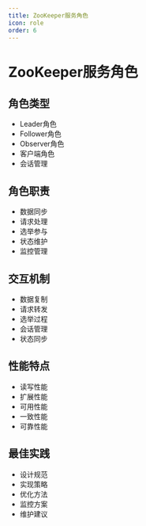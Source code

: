 ```yaml
---
title: ZooKeeper服务角色
icon: role
order: 6
---
```


# ZooKeeper服务角色

## 角色类型
- Leader角色
- Follower角色
- Observer角色
- 客户端角色
- 会话管理

## 角色职责
- 数据同步
- 请求处理
- 选举参与
- 状态维护
- 监控管理

## 交互机制
- 数据复制
- 请求转发
- 选举过程
- 会话管理
- 状态同步

## 性能特点
- 读写性能
- 扩展性能
- 可用性能
- 一致性能
- 可靠性能

## 最佳实践
- 设计规范
- 实现策略
- 优化方法
- 监控方案
- 维护建议
